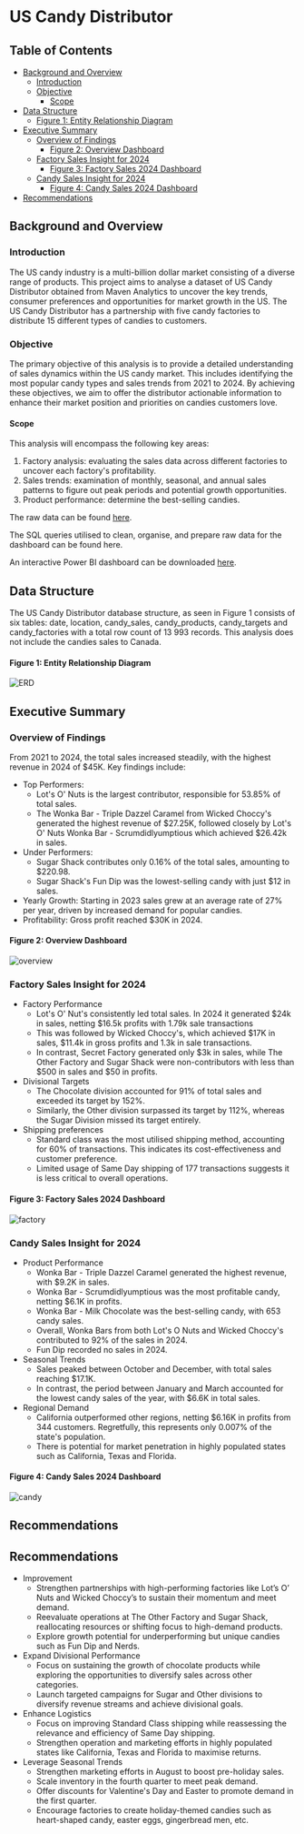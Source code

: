 # US Candy Distributor 

## Table of Contents

- [Background and Overview](#background-and-overview)
    - [Introduction](#introduction)
    - [Objective](#objective)
      - [Scope](#scope)
- [Data Structure](#data-structure)
    - [Figure 1: Entity Relationship Diagram](#figure-1:-entity-relationship-diagram)
- [Executive Summary](#executive-summary)
    - [Overview of Findings](#overview-of-findings)
        - [Figure 2: Overview Dashboard](#figure-2:-overview-dashboard)
    - [Factory Sales Insight for 2024](#factory-sales-insight-for-2024)
        - [Figure 3: Factory Sales 2024 Dashboard ](#figure-3:-factory-sales-2024-dashboard)
    - [Candy Sales Insight for 2024](#candy-sales-insight-for-2024)
        - [Figure 4: Candy Sales 2024 Dashboard](#figure-4:-candy-sales-2024-dashboard)
- [Recommendations](#recommendations)

## Background and Overview
### Introduction
The US candy industry is a multi-billion dollar market consisting of a diverse range of products. This project aims to analyse a dataset of US Candy Distributor obtained from Maven Analytics to uncover the key trends, consumer preferences and opportunities for market growth in the US. The US Candy Distributor has a partnership with five candy factories to distribute 15 different types of candies to customers.

### Objective
The primary objective of this analysis is to provide a detailed understanding of sales dynamics within the US candy market. This includes identifying the most popular candy types and sales trends from 2021 to 2024. By achieving these objectives, we aim to offer the distributor actionable information to enhance their market position and priorities on candies customers love. 

#### Scope
This analysis will encompass the following key areas:
1.	Factory analysis: evaluating the sales data across different factories to uncover each factory's profitability.
2.	Sales trends: examination of monthly, seasonal, and annual sales patterns to figure out peak periods and potential growth opportunities.
3.	Product performance: determine the best-selling candies.

The raw data can be found [here](https://maven-datasets.s3.amazonaws.com/US+Candy+Distributor/US+Candy+Distributor.zip).

The SQL queries utilised to clean, organise, and prepare raw data for the dashboard can be found here.

An interactive Power BI dashboard can be downloaded [here](https://github.com/RobelGiday/candy_sales/raw/refs/heads/main/Candy_Sales.pbix).

## Data Structure
The US Candy Distributor database structure, as seen in Figure 1 consists of six tables: date, location, candy_sales, candy_products, candy_targets and candy_factories with a total row count of 13 993 records. This analysis does not include the candies sales to Canada.

#### Figure 1: Entity Relationship Diagram
![ERD](candy_sales_ERD.png)

## Executive Summary
### Overview of Findings
From 2021 to 2024, the total sales increased steadily, with the highest revenue in 2024 of $45K. Key findings include:
* Top Performers:
    * Lot's O' Nuts is the largest contributor, responsible for 53.85% of total sales.
    * The Wonka Bar - Triple Dazzel Caramel from Wicked Choccy's generated the highest revenue of $27.25K, followed closely by Lot's O' Nuts Wonka Bar - Scrumdidlyumptious which achieved $26.42k in sales.
* Under Performers:
    * Sugar Shack contributes only 0.16% of the total sales, amounting to $220.98.
    * Sugar Shack's Fun Dip was the lowest-selling candy with just $12 in sales.
* Yearly Growth: Starting in 2023 sales grew at an average rate of 27% per year, driven by increased demand for popular candies.
* Profitability: Gross profit reached $30K in 2024.

#### Figure 2: Overview Dashboard
![overview](overview.png)

### Factory Sales Insight for 2024
* Factory Performance
    * Lot's O' Nut's consistently led total sales. In 2024 it generated $24k in sales, netting $16.5k profits with 1.79k sale transactions
    *  This was followed by Wicked Choccy's, which achieved $17K in sales, $11.4k in gross profits and 1.3k in sale transactions.
    *  In contrast, Secret Factory generated only $3k in sales, while The Other Factory and Sugar Shack were non-contributors with less than $500 in sales and $50 in profits.
* Divisional Targets
     * The Chocolate division accounted for 91% of total sales and exceeded its target by 152%.
     * Similarly, the Other division surpassed its target by 112%, whereas the Sugar Division missed its target entirely.
* Shipping preferences
    * Standard class was the most utilised shipping method, accounting for 60% of transactions. This indicates its cost-effectiveness and customer preference.
    * Limited usage of Same Day shipping of 177 transactions suggests it is less critical to overall operations.

#### Figure 3: Factory Sales 2024 Dashboard 
![factory](factory.png)
 
### Candy Sales Insight for 2024
* Product Performance
    *  Wonka Bar - Triple Dazzel Caramel generated the highest revenue, with $9.2K in sales.
    *  Wonka Bar - Scrumdidlyumptious was the most profitable candy, netting $6.1K in profits. 
    *  Wonka Bar - Milk Chocolate was the best-selling candy, with 653 candy sales.
    *  Overall, Wonka Bars from both Lot's O Nuts and Wicked Choccy's contributed to 92% of the sales in 2024.
    *  Fun Dip recorded no sales in 2024. 
* Seasonal Trends
    * Sales peaked between October and December, with total sales reaching $17.1K.
    * In contrast, the period between January and March accounted for the lowest candy sales of the year, with $6.6K in total sales.    
* Regional Demand
    * California outperformed other regions, netting $6.16K in profits from 344 customers. Regretfully, this represents only 0.007% of the state's population.
    * There is potential for market penetration in highly populated states such as California, Texas and Florida.
 
#### Figure 4: Candy Sales 2024 Dashboard
![candy](candy.png)

## Recommendations
## Recommendations
*	Improvement
    *	Strengthen partnerships with high-performing factories like Lot’s O’ Nuts and Wicked Choccy’s to sustain their momentum and meet demand.
    * Reevaluate operations at The Other Factory and Sugar Shack, reallocating resources or shifting focus to high-demand products.
    * Explore growth potential for underperforming but unique candies such as Fun Dip and Nerds.
*	Expand Divisional Performance 
    *	Focus on sustaining the growth of chocolate products while exploring the opportunities to diversify sales across other categories.
    *	Launch targeted campaigns for Sugar and Other divisions to diversify revenue streams and achieve divisional goals.
* Enhance Logistics
    *	Focus on improving Standard Class shipping while reassessing the relevance and efficiency of Same Day shipping.
    *	Strengthen operation and marketing efforts in highly populated states like California, Texas and Florida to maximise returns.
* Leverage Seasonal Trends
    * Strengthen marketing efforts in August to boost pre-holiday sales.
    * Scale inventory in the fourth quarter to meet peak demand.
    * Offer discounts for Valentine's Day and Easter to promote demand in the first quarter.
    * Encourage factories to create holiday-themed candies such as heart-shaped candy, easter eggs, gingerbread men, etc. 


